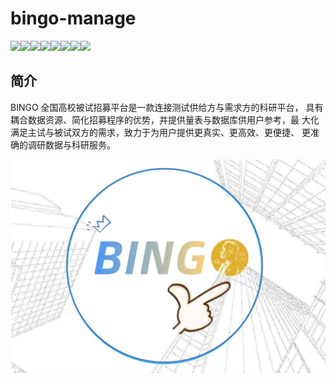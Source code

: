 <!--
 * @Author: xjc 2324881835@qq.com
 * @Date: 2022-05-16 19:18:34
 * @LastEditors: xjc 2324881835@qq.com
 * @LastEditTime: 2022-05-16 21:59:03
 * @FilePath: \Bingo-manage\Bingo-management\README.md
 * @Description: 这是默认设置,请设置`customMade`, 打开koroFileHeader查看配置 进行设置: https://github.com/OBKoro1/koro1FileHeader/wiki/%E9%85%8D%E7%BD%AE
-->
# bingo-manage

<img src="https://img.shields.io/badge/node.js-14.18.1-blue"><img src="https://img.shields.io/badge/bootstarp-4.4.1-brightgreen"><img src="https://img.shields.io/badge/cookie--session-1.4.0-green"><img src="https://img.shields.io/badge/ejs-3.0.1-yellowgreen"><img src="https://img.shields.io/badge/express-4.17.1-yellow"><img src="https://img.shields.io/badge/multer-1.4.2-red"><img src="https://img.shields.io/badge/mysql-5.7-lightgrey"><img src="https://img.shields.io/badge/Vue-3-orange">

## 简介

BINGO 全国高校被试招募平台是一款连接测试供给方与需求方的科研平台，
具有耦合数据资源、简化招募程序的优势，并提供量表与数据库供用户参考，最
大化满足主试与被试双方的需求，致力于为用户提供更真实、更高效、更便捷、
更准确的调研数据与科研服务。

<div align=center><img src="bingo.png"></div>
